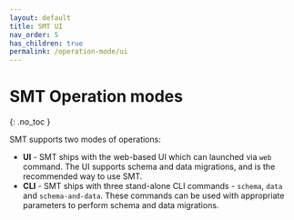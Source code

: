 ```yaml
---
layout: default
title: SMT UI
nav_order: 5
has_children: true
permalink: /operation-mode/ui
---
```


# SMT Operation modes
{: .no_toc }

SMT supports two modes of operations:

- **UI** - SMT ships with the web-based UI which can launched via `web` command. The UI supports schema and data migrations, and is the recommended way to use SMT.
- **CLI** - SMT ships with three stand-alone CLI commands - `schema`, `data` and `schema-and-data`. These commands can be used with appropriate parameters to perform schema and data migrations.
